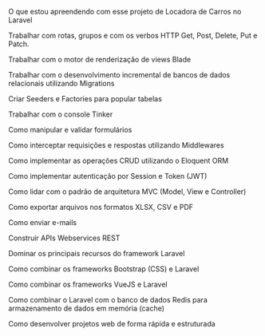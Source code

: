 O que estou apreendendo com esse projeto de Locadora de Carros no Laravel

Trabalhar com rotas, grupos e com os verbos HTTP Get, Post, Delete, Put e Patch.

Trabalhar com o motor de renderização de views Blade

Trabalhar com o desenvolvimento incremental de bancos de dados relacionais utilizando Migrations

Criar Seeders e Factories para popular tabelas

Trabalhar com o console Tinker

Como manipular e validar formulários

Como interceptar requisições e respostas utilizando Middlewares

Como implementar as operações CRUD utilizando o Eloquent ORM

Como implementar autenticação por Session e Token (JWT)

Como lidar com o padrão de arquitetura MVC (Model, View e Controller)

Como exportar arquivos nos formatos XLSX, CSV e PDF

Como enviar e-mails

Construir APIs Webservices REST

Dominar os principais recursos do framework Laravel

Como combinar os frameworks Bootstrap (CSS) e Laravel

Como combinar os frameworks VueJS e Laravel

Como combinar o Laravel com o banco de dados Redis para armazenamento de dados em memória (cache)

Como desenvolver projetos web de forma rápida e estruturada
